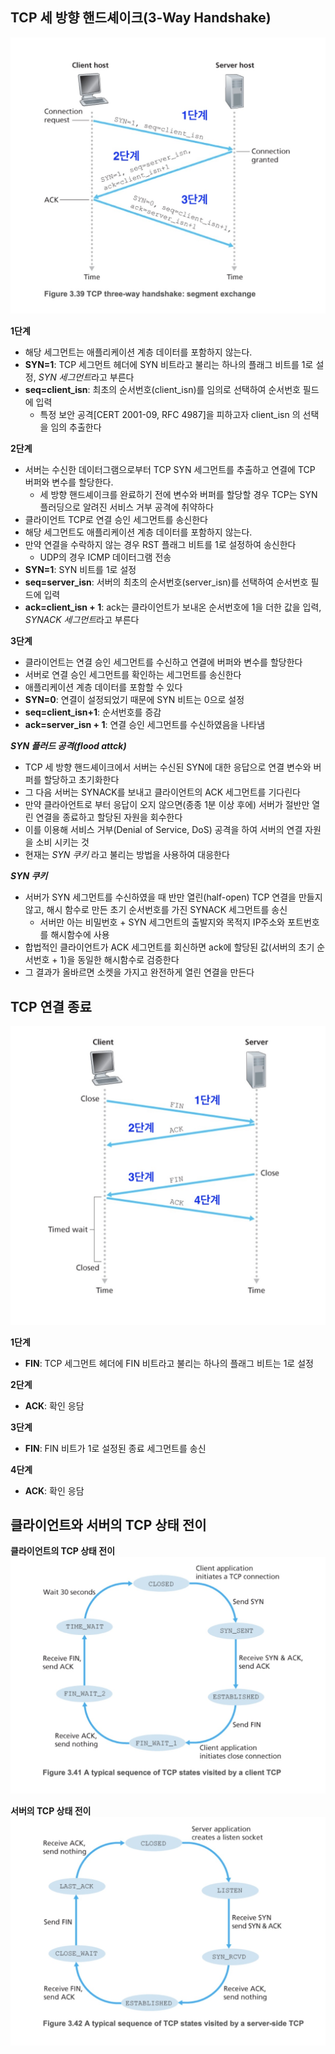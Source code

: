## TCP 세 방향 핸드셰이크(3-Way Handshake)
![3.39_TCP_three-way_handshake_segment_exchange](./images/3.39_TCP_three-way_handshake_segment_exchange.jpg)

**1단계**
- 해당 세그먼트는 애플리케이션 계층 데이터를 포함하지 않는다.
- **SYN=1**: TCP 세그먼트 헤더에 SYN 비트라고 불리는 하나의 플래그 비트를 1로 설정, *SYN 세그먼트*라고 부른다
- **seq=client_isn**: 최초의 순서번호(client_isn)를 임의로 선택하여 순서번호 필드에 입력
  - 특정 보안 공격[CERT 2001-09, RFC 4987]을 피하고자 client_isn 의 선택을 임의 추출한다

**2단계**
- 서버는 수신한 데이터그램으로부터 TCP SYN 세그먼트를 추출하고 연결에 TCP 버퍼와 변수를 할당한다. 
  - 세 방향 핸드셰이크를 완료하기 전에 변수와 버퍼를 할당할 경우 TCP는 SYN 플러딩으로 알려진 서비스 거부 공격에 취약하다
- 클라이언트 TCP로 연결 승인 세그먼트를 송신한다
- 해당 세그먼트도 애플리케이션 계층 데이터를 포함하지 않는다.
- 만약 연결을 수락하지 않는 경우 RST 플래그 비트를 1로 설정하여 송신한다
  - UDP의 경우 ICMP 데이터그램 전송
- **SYN=1**: SYN 비트를 1로 설정
- **seq=server_isn**: 서버의 최초의 순서번호(server_isn)를 선택하여 순서번호 필드에 입력
- **ack=client_isn + 1**: ack는 클라이언트가 보내온 순서번호에 1을 더한 값을 입력, *SYNACK 세그먼트*라고 부른다

**3단계**
- 클라이언트는 연결 승인 세그먼트를 수신하고 연결에 버퍼와 변수를 할당한다
- 서버로 연결 승인 세그먼트를 확인하는 세그먼트를 송신한다
- 애플리케이션 계층 데이터를 포함할 수 있다
- **SYN=0**: 연결이 설정되었기 때문에 SYN 비트는 0으로 설정
- **seq=client_isn+1**: 순서번호를 증감
- **ack=server_isn + 1**: 연결 승인 세그먼트를 수신하였음을 나타냄

***SYN 플러드 공격(flood attck)***
- TCP 세 방향 핸드셰이크에서 서버는 수신된 SYN에 대한 응답으로 연결 변수와 버퍼를 할당하고 초기화한다
- 그 다음 서버는 SYNACK를 보내고 클라이언트의 ACK 세그먼트를 기다린다
- 만약 클라아언트로 부터 응답이 오지 않으면(종종 1분 이상 후에) 서버가 절반만 열린 연결을 종료하고 할당된 자원을 회수한다
- 이를 이용해 서비스 거부(Denial of Service, DoS) 공격을 하여 서버의 연결 자원을 소비 시키는 것
- 현재는 *SYN 쿠키* 라고 불리는 방법을 사용하여 대응한다

***SYN 쿠키***
- 서버가 SYN 세그먼트를 수신하였을 때 반만 열린(half-open) TCP 연결을 만들지 않고, 해시 함수로 만든 초기 순서번호를 가진 SYNACK 세그먼트를 송신
  - 서버만 아는 비밀번호 + SYN 세그먼트의 출발지와 목적지 IP주소와 포트번호를 해시함수에 사용
- 합법적인 클라이언트가 ACK 세그먼트를 회신하면 ack에 할당된 값(서버의 초기 순서번호 + 1)을 동일한 해시함수로 검증한다
- 그 결과가 올바르면 소켓을 가지고 완전하게 열린 연결을 만든다

## TCP 연결 종료
![](./images/3.40_Closing_a_TCP_connection.jpg)

**1단계**
- **FIN**: TCP 세그먼트 헤더에 FIN 비트라고 불리는 하나의 플래그 비트는 1로 설정

**2단계**
- **ACK**: 확인 응담

**3단계**
- **FIN**: FIN 비트가 1로 설정된 종료 세그먼트를 송신

**4단계**
- **ACK**: 확인 응담

## 클라이언트와 서버의 TCP 상태 전이
**클라이언트의 TCP 상태 전이**
![3.41_A_typical_sequence_of_TCP_states_visited_by_a_client_TCP](./images/3.41_A_typical_sequence_of_TCP_states_visited_by_a_client_TCP.jpg)

**서버의 TCP 상태 전이**
![3.42_A_typical_sequence_of_TCP_states_visited_by_a_server-side_TCP](./images/3.42_A_typical_sequence_of_TCP_states_visited_by_a_server-side_TCP.jpg)

